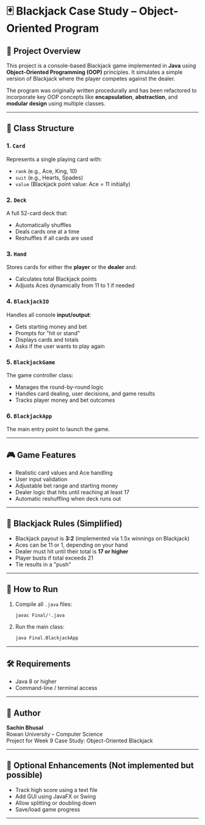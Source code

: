 # 🃏 Blackjack Case Study – Object-Oriented Program

## 🎯 Project Overview

This project is a console-based Blackjack game implemented in **Java** using **Object-Oriented Programming (OOP)** principles. It simulates a simple version of Blackjack where the player competes against the dealer.

The program was originally written procedurally and has been refactored to incorporate key OOP concepts like **encapsulation**, **abstraction**, and **modular design** using multiple classes.

---

## 🧩 Class Structure

### 1. `Card`
Represents a single playing card with:
- `rank` (e.g., Ace, King, 10)
- `suit` (e.g., Hearts, Spades)
- `value` (Blackjack point value: Ace = 11 initially)

### 2. `Deck`
A full 52-card deck that:
- Automatically shuffles
- Deals cards one at a time
- Reshuffles if all cards are used

### 3. `Hand`
Stores cards for either the **player** or the **dealer** and:
- Calculates total Blackjack points
- Adjusts Aces dynamically from 11 to 1 if needed

### 4. `BlackjackIO`
Handles all console **input/output**:
- Gets starting money and bet
- Prompts for "hit or stand"
- Displays cards and totals
- Asks if the user wants to play again

### 5. `BlackjackGame`
The game controller class:
- Manages the round-by-round logic
- Handles card dealing, user decisions, and game results
- Tracks player money and bet outcomes

### 6. `BlackjackApp`
The main entry point to launch the game.

---

## 🎮 Game Features

- Realistic card values and Ace handling
- User input validation
- Adjustable bet range and starting money
- Dealer logic that hits until reaching at least 17
- Automatic reshuffling when deck runs out

---

## 🧠 Blackjack Rules (Simplified)

- Blackjack payout is **3:2** (implemented via 1.5x winnings on Blackjack)
- Aces can be 11 or 1, depending on your hand
- Dealer must hit until their total is **17 or higher**
- Player busts if total exceeds 21
- Tie results in a "push"

---

## 🧪 How to Run

1. Compile all `.java` files:
   ```bash
   javac Final/*.java
   ```

2. Run the main class:
   ```bash
   java Final.BlackjackApp
   ```

---

## 🛠️ Requirements

- Java 8 or higher
- Command-line / terminal access

---

## 🙌 Author

**Sachin Bhusal**  
Rowan University – Computer Science  
Project for Week 9 Case Study: Object-Oriented Blackjack

---

## 📁 Optional Enhancements (Not implemented but possible)

- Track high score using a text file
- Add GUI using JavaFX or Swing
- Allow splitting or doubling down
- Save/load game progress

---
